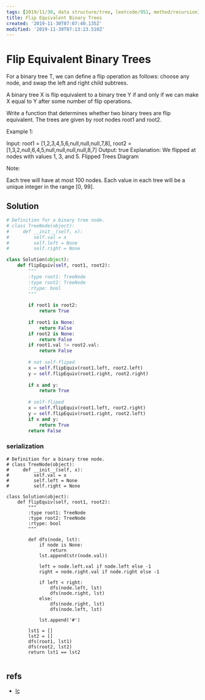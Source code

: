 ```yaml
---
tags: [2019/11/30, data structure/tree, leetcode/951, method/recursion]
title: Flip Equivalent Binary Trees
created: '2019-11-30T07:07:40.135Z'
modified: '2019-11-30T07:13:23.510Z'
---
```


# Flip Equivalent Binary Trees

For a binary tree T, we can define a flip operation as follows: choose any node, and swap the left and right child subtrees.

A binary tree X is flip equivalent to a binary tree Y if and only if we can make X equal to Y after some number of flip operations.

Write a function that determines whether two binary trees are flip equivalent.  The trees are given by root nodes root1 and root2.

 

Example 1:

Input: root1 = [1,2,3,4,5,6,null,null,null,7,8], root2 = [1,3,2,null,6,4,5,null,null,null,null,8,7]
Output: true
Explanation: We flipped at nodes with values 1, 3, and 5.
Flipped Trees Diagram
 

Note:

Each tree will have at most 100 nodes.
Each value in each tree will be a unique integer in the range [0, 99].

## Solution

```python
# Definition for a binary tree node.
# class TreeNode(object):
#     def __init__(self, x):
#         self.val = x
#         self.left = None
#         self.right = None

class Solution(object):
    def flipEquiv(self, root1, root2):
        """
        :type root1: TreeNode
        :type root2: TreeNode
        :rtype: bool
        """
        
        if root1 is root2:
            return True
        
        if root1 is None:
            return False
        if root2 is None:
            return False
        if root1.val != root2.val:
            return False
        
        # not self-fliped 
        x = self.flipEquiv(root1.left, root2.left)
        y = self.flipEquiv(root1.right, root2.right)
        
        if x and y:
            return True
        
        # self-fliped
        x = self.flipEquiv(root1.left, root2.right)
        y = self.flipEquiv(root1.right, root2.left)
        if x and y:
            return True
        return False
```

### serialization

```
# Definition for a binary tree node.
# class TreeNode(object):
#     def __init__(self, x):
#         self.val = x
#         self.left = None
#         self.right = None

class Solution(object):
    def flipEquiv(self, root1, root2):
        """
        :type root1: TreeNode
        :type root2: TreeNode
        :rtype: bool
        """
        
        def dfs(node, lst):
            if node is None:
                return
            lst.append(str(node.val))
            
            left = node.left.val if node.left else -1
            right = node.right.val if node.right else -1
            
            if left < right:
                dfs(node.left, lst)
                dfs(node.right, lst)
            else:
                dfs(node.right, lst)
                dfs(node.left, lst)
            
            lst.append('#')
            
        lst1 = []
        lst2 = []
        dfs(root1, lst1)
        dfs(root2, lst2)
        return lst1 == lst2
            
```

## refs

* [lc](https://leetcode.com/problems/flip-equivalent-binary-trees/)
